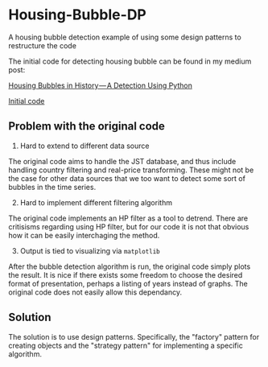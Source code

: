 # Housing-Bubble-DP
A housing bubble detection example of using some design patterns to restructure the code

The initial code for detecting housing bubble can be found in my medium post:

[Housing Bubbles in History — A Detection Using Python](https://medium.com/@ted21019/housing-bubbles-in-history-a-detection-using-python-c959261c5b35)

[Initial code](https://gist.github.com/teddy21019/96454b50ac361476d6eafa89cb5635fb#file-housing_bubble-ipynb)
## Problem with the original code
1. Hard to extend to different data source

The original code aims to handle the JST database, and thus include handling country filtering and real-price transforming. 
These might not be the case for other data sources that we too want to detect some sort of bubbles in the time series.

2. Hard to implement different filtering algorithm

The original code implements an HP filter as a tool to detrend. There are critisisms regarding using HP filter, 
but for our code it is not that obvious how it can be easily interchaging the method. 

3. Output is tied to visualizing via `matplotlib`

After the bubble detection algorithm is run, the original code simply plots the result. 
It is nice if there exists some freedom to choose the desired format of presentation, perhaps a listing of years instead of graphs.
The original code does not easily allow this dependancy. 

## Solution

The solution is to use design patterns. Specifically, the "factory" pattern for creating objects and the "strategy pattern" for implementing a specific algorithm. 
